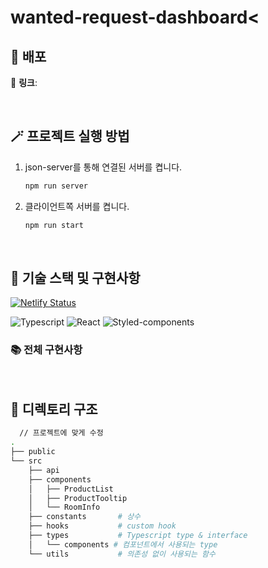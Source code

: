 <h1>wanted-request-dashboard<</h1>

## 🚀 배포
🔗 **링크**:

<br>

## 🪄 프로젝트 실행 방법
1. json-server를 통해 연결된 서버를 켭니다.
    ```bash
    npm run server
    ```
2. 클라이언트쪽 서버를 켭니다.
    ```bash
    npm run start
    ```

<br>

## 🧰 기술 스택 및 구현사항
[![Netlify Status](https://api.netlify.com/api/v1/badges/52ae0d9c-aff9-47c9-b40d-1977fb887069/deploy-status)](https://app.netlify.com/sites/hyo-choi-wanted-ggumim/deploys)
  
![Typescript](https://img.shields.io/badge/TypeScript-007ACC?style=for-the-badge&logo=typescript&logoColor=white)
![React](https://img.shields.io/badge/React-20232A?style=for-the-badge&logo=react&logoColor=61DAFB)
![Styled-components](https://img.shields.io/badge/styled--components-DB7093?style=for-the-badge&logo=styled-components&logoColor=white) 

### 📚 전체 구현사항


<br>

## 📂 디렉토리 구조

```bash
  // 프로젝트에 맞게 수정
.
├── public
└── src
    ├── api             
    ├── components
    │   ├── ProductList     
    │   ├── ProductTooltip  
    │   └── RoomInfo        
    ├── constants       # 상수
    ├── hooks           # custom hook
    ├── types           # Typescript type & interface
    │   └── components # 컴포넌트에서 사용되는 type
    └── utils           # 의존성 없이 사용되는 함수
```
